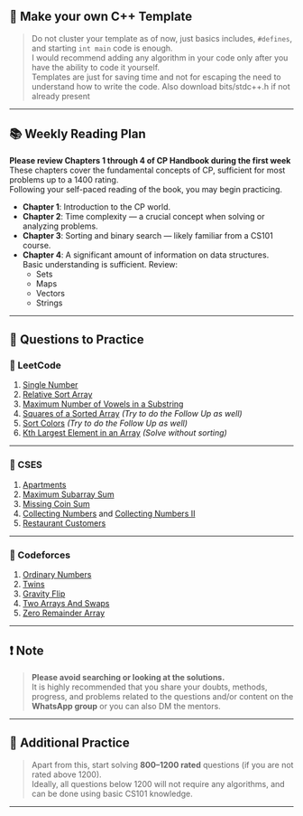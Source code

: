 ## 🔧 Make your own C++ Template

> Do not cluster your template as of now, just basics includes, `#defines`, and starting `int main` code is enough.  
> I would recommend adding any algorithm in your code only after you have the ability to code it yourself.  
> Templates are just for saving time and not for escaping the need to understand how to write the code.
> Also download bits/stdc++.h if not already present
---

## 📚 Weekly Reading Plan

**Please review Chapters 1 through 4 of CP Handbook during the first week**  
These chapters cover the fundamental concepts of CP, sufficient for most problems up to a 1400 rating.  
Following your self-paced reading of the book, you may begin practicing.

- **Chapter 1**: Introduction to the CP world.
- **Chapter 2**: Time complexity — a crucial concept when solving or analyzing problems.
- **Chapter 3**: Sorting and binary search — likely familiar from a CS101 course.
- **Chapter 4**: A significant amount of information on data structures.  
  Basic understanding is sufficient. Review:
  - Sets
  - Maps
  - Vectors
  - Strings

---

## 🧠 Questions to Practice

### 🔹 LeetCode

1. [Single Number](https://leetcode.com/problems/single-number/description/?envType=study-plan-v2&envId=leetcode-75)  
2. [Relative Sort Array](https://leetcode.com/problems/relative-sort-array/)  
3. [Maximum Number of Vowels in a Substring](https://leetcode.com/problems/maximum-number-of-vowels-in-a-substring-of-given-length/description/?envType=study-plan-v2&envId=leetcode-75)  
4. [Squares of a Sorted Array](https://leetcode.com/problems/squares-of-a-sorted-array/) *(Try to do the Follow Up as well)*  
5. [Sort Colors](https://leetcode.com/problems/sort-colors/) *(Try to do the Follow Up as well)*  
6. [Kth Largest Element in an Array](https://leetcode.com/problems/kth-largest-element-in-an-array/) *(Solve without sorting)*  

---

### 🔹 CSES

1. [Apartments](https://cses.fi/problemset/task/1084)  
2. [Maximum Subarray Sum](https://cses.fi/problemset/task/1643/)  
3. [Missing Coin Sum](https://cses.fi/problemset/task/2183)  
4. [Collecting Numbers](https://cses.fi/problemset/task/2216/) and [Collecting Numbers II](https://cses.fi/problemset/task/2217/)  
5. [Restaurant Customers](https://cses.fi/problemset/task/1619/)  

---

### 🔹 Codeforces

1. [Ordinary Numbers](https://codeforces.com/problemset/problem/1520/B)  
2. [Twins](https://codeforces.com/problemset/problem/160/A)  
3. [Gravity Flip](https://codeforces.com/problemset/problem/405/A)  
4. [Two Arrays And Swaps](https://codeforces.com/contest/1353/problem/B)  
5. [Zero Remainder Array](https://codeforces.com/contest/1374/problem/D)  

---

## ❗️ Note

> **Please avoid searching or looking at the solutions.**  
> It is highly recommended that you share your doubts, methods, progress, and problems related to the questions and/or content on the **WhatsApp group** or you can also DM the mentors.

---

## 🧩 Additional Practice

> Apart from this, start solving **800–1200 rated** questions (if you are not rated above 1200).  
> Ideally, all questions below 1200 will not require any algorithms, and can be done using basic CS101 knowledge.

---
